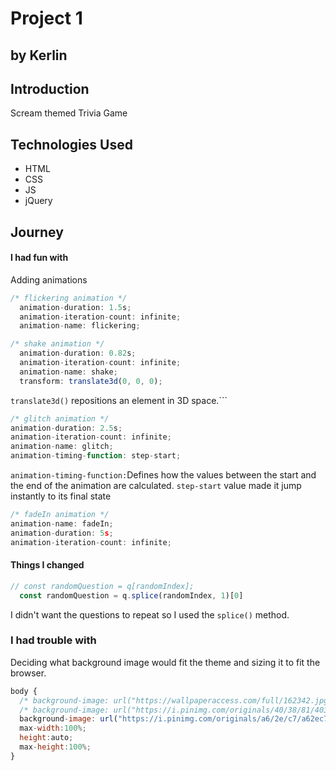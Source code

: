 # Project 1 
## by Kerlin


## Introduction

Scream themed Trivia Game

## Technologies Used

- HTML
- CSS
- JS
- jQuery

## Journey

#### I had fun with

Adding animations

```js
/* flickering animation */
  animation-duration: 1.5s;
  animation-iteration-count: infinite;
  animation-name: flickering;
```
```js
/* shake animation */
  animation-duration: 0.82s;
  animation-iteration-count: infinite;
  animation-name: shake;
  transform: translate3d(0, 0, 0);
  ```
 ```translate3d()``` repositions an element in 3D space.```
  ```js
  /* glitch animation */
  animation-duration: 2.5s;
  animation-iteration-count: infinite;
  animation-name: glitch;
  animation-timing-function: step-start;
  ```
```animation-timing-function:```Defines how the values between the start and the end of the animation are calculated.
```step-start``` value made it jump instantly to its final state
```js
/* fadeIn animation */
animation-name: fadeIn;
animation-duration: 5s;
animation-iteration-count: infinite;
```

#### Things I changed
```js
// const randomQuestion = q[randomIndex];
  const randomQuestion = q.splice(randomIndex, 1)[0]
```
I didn't want the questions to repeat so I used the ```splice()``` method.

### I had trouble with
Deciding what background image would fit the theme and sizing it to fit the browser.
```js
body {
  /* background-image: url("https://wallpaperaccess.com/full/162342.jpg"); */
  /* background-image: url("https://i.pinimg.com/originals/40/38/81/4038814f753e6fe214a3b53f2262dab0.jpg"); */
  background-image: url("https://i.pinimg.com/originals/a6/2e/c7/a62ec7093f912a1df885fcf4d9218b58.jpg");
  max-width:100%;
  height:auto;
  max-height:100%;
}
```
